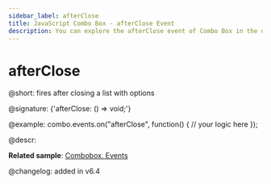 ```yaml
---
sidebar_label: afterClose
title: JavaScript Combo Box - afterClose Event 
description: You can explore the afterClose event of Combo Box in the documentation of the DHTMLX JavaScript UI library. Browse developer guides and API reference, try out code examples and live demos, and download a free 30-day evaluation version of DHTMLX Suite 7.
---
```


# afterClose

@short: fires after closing a list with options

@signature: {'afterClose: () => void;'}

@example:
combo.events.on("afterClose", function() {
    // your logic here
});

@descr:

**Related sample**: [Combobox. Events](https://snippet.dhtmlx.com/n70eqx5l)

@changelog: added in v6.4
